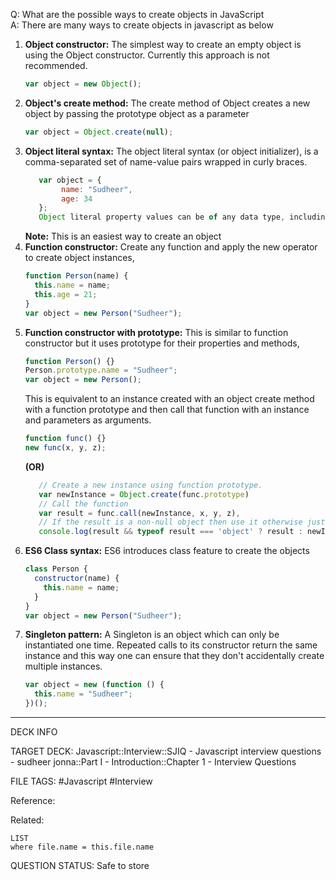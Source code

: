 Q: What are the possible ways to create objects in JavaScript  
A: There are many ways to create objects in javascript as below
1. **Object constructor:**
   The simplest way to create an empty object is using the Object constructor. Currently this approach is not recommended.
   ```javascript
   var object = new Object();
   ```
2. **Object's create method:**
   The create method of Object creates a new object by passing the prototype object as a parameter
   ```javascript
   var object = Object.create(null);
   ```
3. **Object literal syntax:**
   The object literal syntax (or object initializer), is a comma-separated set of name-value pairs wrapped in curly braces.
   ```javascript
      var object = {
           name: "Sudheer",
           age: 34
      };
      Object literal property values can be of any data type, including array, function, and nested object.
   ```
   **Note:** This is an easiest way to create an object
4. **Function constructor:**
   Create any function and apply the new operator to create object instances,
   ```javascript
   function Person(name) {
     this.name = name;
     this.age = 21;
   }
   var object = new Person("Sudheer");
   ```
5. **Function constructor with prototype:**
   This is similar to function constructor but it uses prototype for their properties and methods,
   ```javascript
   function Person() {}
   Person.prototype.name = "Sudheer";
   var object = new Person();
   ```
   This is equivalent to an instance created with an object create method with a function prototype and then call that function with an instance and parameters as arguments.
   ```javascript
   function func() {}
   new func(x, y, z);
   ```
   **(OR)**
   ```javascript
      // Create a new instance using function prototype.
      var newInstance = Object.create(func.prototype)
      // Call the function
      var result = func.call(newInstance, x, y, z),
      // If the result is a non-null object then use it otherwise just use the new instance.
      console.log(result && typeof result === 'object' ? result : newInstance);
   ```
6. **ES6 Class syntax:**
   ES6 introduces class feature to create the objects
   ```javascript
   class Person {
     constructor(name) {
       this.name = name;
     }
   }
   var object = new Person("Sudheer");
   ```
7. **Singleton pattern:**
   A Singleton is an object which can only be instantiated one time. Repeated calls to its constructor return the same instance and this way one can ensure that they don't accidentally create multiple instances.
   ```javascript
   var object = new (function () {
     this.name = "Sudheer";
   })();
   ```
<!--ID: 1693596724017-->

---

DECK INFO

TARGET DECK: Javascript::Interview::SJIQ - Javascript interview questions - sudheer jonna::Part I - Introduction::Chapter 1 - Interview Questions

FILE TAGS: #Javascript #Interview

Reference:

Related:

```dataview
LIST
where file.name = this.file.name
```

QUESTION STATUS: Safe to store